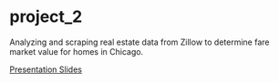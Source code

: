 # project_2
Analyzing and scraping real estate data from Zillow to determine fare market value for homes in Chicago. 

[Presentation Slides](https://github.com/dirtylittledirtbike/project_2/blob/master/presentation/project_2_slides.pdf)

